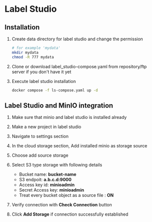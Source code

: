 # Label Studio

## Installation
1. Create data directory for label studio and change the permission
    
    ```bash
    # for example 'mydata'
    mkdir mydata
    chmod -R 777 mydata
    ```
    
2. Clone or download label_studio-compose.yaml from repository/ftp server if you don't have it yet
    
3. Execute label studio installation
    
    ```bash
    docker compose -f ls-compose.yaml up -d
    ```

## Label Studio and MinIO integration

1. Make sure that minio and label studio is installed already

2. Make a new project in label studio

3. Navigate to settings section

4. In the cloud storage section, Add installed minio as storage source

5. Choose add source storage

6. Select S3 type storage with following details

    - Bucket name: **bucket-name**
    - S3 endpoit: **a.b.c.d:9000**
    - Access key id: **minioadmin**
    - Secret Access key: **minioadmin**
    - Treat every bucket object as a source file : **ON**

7. Verify connection with **Check Connection** button

8. Click **Add Storage** if connection successfully established
